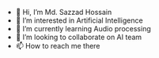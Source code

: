 - 👋 Hi, I’m Md. Sazzad Hossain 
- 👀 I’m interested in Artificial Intelligence
- 🌱 I’m currently learning Audio processing 
- 💞️ I’m looking to collaborate on AI team
- 📫 How to reach me there

<!---
sazzad15-1779/sazzad15-1779 is a ✨ special ✨ repository because its `README.md` (this file) appears on your GitHub profile.
You can click the Preview link to take a look at your changes.
--->
